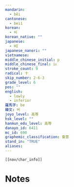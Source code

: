 ```yaml
---
mandarin:
  - bēi
cantonese:
  - bei1
korean:
  - 비
korean_native: ""
japanese:
  - HI
japanese_nanori: ""
vietnamese:
middle_chinese_initial: p
middle_chinese_final: iᴇ
stroke_count: 9
radical: 十
skip_number: 2-6-3
grade_level: 6
pos: ""
english:
  - lowly
  - inferior
羅馬字: be
韓文: 버
joyo_level: 高等
hsk_level: ""
hanmun_edu_level: 高等
danayo_id: 6411
mc_id: 690
graphemic_classification: 會意
stand_in: "TRUE"
aliases:
---
```

```meta-bind-embed
[[nav/char_info]]
```

# Notes
